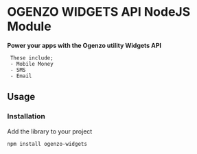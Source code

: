 # OGENZO WIDGETS API NodeJS Module</h1>

<strong>Power your apps with the Ogenzo utility Widgets API</strong>

```
 These include; 
 - Mobile Money
 - SMS
 - Email 
```



## Usage

### Installation

Add the library to your project

```sh
npm install ogenzo-widgets
```
 
